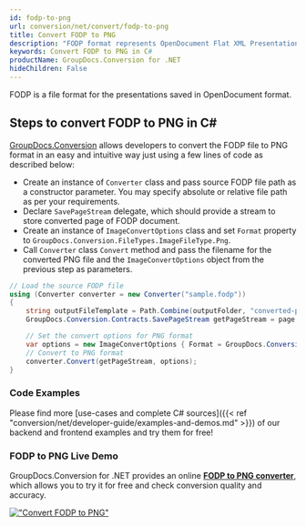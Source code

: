 ```yaml
---
id: fodp-to-png
url: conversion/net/convert/fodp-to-png
title: Convert FODP to PNG
description: "FODP format represents OpenDocument Flat XML Presentation with .fodp extension. Learn how to convert FODP to PNG file programmatically in C# language using GroupDocs.Conversion for .NET library."
keywords: Convert FODP to PNG in C#
productName: GroupDocs.Conversion for .NET
hideChildren: False
---
```


FODP is a file format for the presentations saved in OpenDocument format.

## Steps to convert FODP to PNG in C#

[GroupDocs.Conversion](https://products.groupdocs.com/conversion/net) allows developers to convert the FODP file to PNG format in an easy and intuitive way just using a few lines of code as described below:

* Create an instance of `Converter` class and pass source FODP file path as a constructor parameter. You may specify absolute or relative file path as per your requirements. 
* Declare `SavePageStream` delegate, which should provide a stream to store converted page of FODP document.
* Create an instance of `ImageConvertOptions` class and set `Format` property to `GroupDocs.Conversion.FileTypes.ImageFileType.Png`.
* Call `Converter` class `Convert` method and pass the filename for the converted PNG file and the `ImageConvertOptions` object from the previous step as parameters.

```csharp
// Load the source FODP file
using (Converter converter = new Converter("sample.fodp"))
{
    string outputFileTemplate = Path.Combine(outputFolder, "converted-page-{0}.png");
    GroupDocs.Conversion.Contracts.SavePageStream getPageStream = page => new FileStream(string.Format(outputFileTemplate, page), FileMode.Create);

    // Set the convert options for PNG format
    var options = new ImageConvertOptions { Format = GroupDocs.Conversion.FileTypes.ImageFileType.Png };   
    // Convert to PNG format
    converter.Convert(getPageStream, options);
}
```

### Code Examples

Please find more [use-cases and complete C# sources]({{< ref "conversion/net/developer-guide/examples-and-demos.md" >}}) of our backend and frontend examples and try them for free!

### FODP to PNG Live Demo

GroupDocs.Conversion for .NET provides an online [**FODP to PNG converter**](https://products.groupdocs.app/conversion/fodp-to-png), which allows you to try it for free and check conversion quality and accuracy.

[!["Convert FODP to PNG"](conversion/net/images/convert-to-png/convert-fodp-to-png.png)](https://products.groupdocs.app/conversion/fodp-to-png)